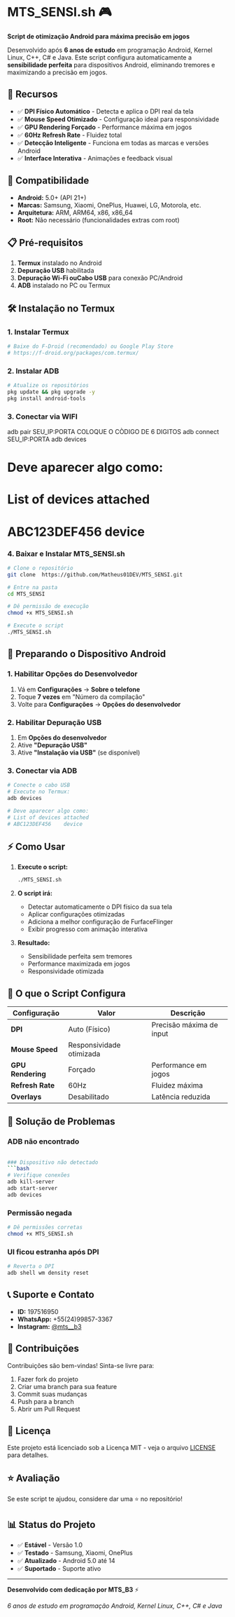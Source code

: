 
# MTS_SENSI.sh 🎮


**Script de otimização Android para máxima precisão em jogos**

Desenvolvido após **6 anos de estudo** em programação Android, Kernel Linux, C++, C# e Java. Este script configura automaticamente a **sensibilidade perfeita** para dispositivos Android, eliminando tremores e maximizando a precisão em jogos.

## 🚀 Recursos

- ✅ **DPI Físico Automático** - Detecta e aplica o DPI real da tela
- ✅ **Mouse Speed Otimizado** - Configuração ideal para responsividade
- ✅ **GPU Rendering Forçado** - Performance máxima em jogos
- ✅ **60Hz Refresh Rate** - Fluidez total
- ✅ **Detecção Inteligente** - Funciona em todas as marcas e versões Android
- ✅ **Interface Interativa** - Animações e feedback visual

## 📱 Compatibilidade

- **Android:** 5.0+ (API 21+)
- **Marcas:** Samsung, Xiaomi, OnePlus, Huawei, LG, Motorola, etc.
- **Arquitetura:** ARM, ARM64, x86, x86_64
- **Root:** Não necessário (funcionalidades extras com root)

## 📋 Pré-requisitos

1. **Termux** instalado no Android
2. **Depuração USB** habilitada
3. **Depuração Wi-Fi ouCabo USB** para conexão PC/Android
4. **ADB** instalado no PC ou Termux

## 🛠️ Instalação no Termux

### 1. Instalar Termux
```bash
# Baixe do F-Droid (recomendado) ou Google Play Store
# https://f-droid.org/packages/com.termux/
```

### 2. Instalar ADB
```bash
# Atualize os repositórios
pkg update && pkg upgrade -y
pkg install android-tools

```
### 3. Conectar via WIFI
adb pair SEU_IP:PORTA
COLOQUE O CÒDIGO DE 6 DIGITOS
adb connect SEU_IP:PORTA
adb devices
# Deve aparecer algo como:
# List of devices attached
# ABC123DEF456    device

### 4. Baixar e Instalar MTS_SENSI.sh
```bash
# Clone o repositório
git clone  https://github.com/Matheus01DEV/MTS_SENSI.git

# Entre na pasta
cd MTS_SENSI

# Dê permissão de execução
chmod +x MTS_SENSI.sh

# Execute o script
./MTS_SENSI.sh
```

## 📲 Preparando o Dispositivo Android

### 1. Habilitar Opções do Desenvolvedor
1. Vá em **Configurações** → **Sobre o telefone**
2. Toque **7 vezes** em "Número da compilação"
3. Volte para **Configurações** → **Opções do desenvolvedor**

### 2. Habilitar Depuração USB
1. Em **Opções do desenvolvedor**
2. Ative **"Depuração USB"**
3. Ative **"Instalação via USB"** (se disponível)

### 3. Conectar via ADB
```bash
# Conecte o cabo USB
# Execute no Termux:
adb devices

# Deve aparecer algo como:
# List of devices attached
# ABC123DEF456    device
```

## ⚡ Como Usar

1. **Execute o script:**
   ```bash
   ./MTS_SENSI.sh
   ```

2. **O script irá:**
   - Detectar automaticamente o DPI físico da sua tela
   - Aplicar configurações otimizadas
   - Adiciona a melhor configuração de FurfaceFlinger
   - Exibir progresso com animação interativa
  

3. **Resultado:**
   - Sensibilidade perfeita sem tremores
   - Performance maximizada em jogos
   - Responsividade otimizada

## 🎯 O que o Script Configura

| Configuração | Valor | Descrição |
|-------------|-------|-----------|
| **DPI** | Auto (Físico) | Precisão máxima de input |
| **Mouse Speed**  | Responsividade otimizada |
| **GPU Rendering** | Forçado | Performance em jogos |
| **Refresh Rate** | 60Hz | Fluidez máxima |
| **Overlays** | Desabilitado | Latência reduzida |

## 🔧 Solução de Problemas

### ADB não encontrado
```bash

### Dispositivo não detectado
```bash
# Verifique conexões
adb kill-server
adb start-server
adb devices
```

### Permissão negada
```bash
# Dê permissões corretas
chmod +x MTS_SENSI.sh
```

### UI ficou estranha após DPI
```bash
# Reverta o DPI
adb shell wm density reset
```

## 📞 Suporte e Contato

- **ID:** 197516950
- **WhatsApp:** +55(24)99857-3367
- **Instagram:** [@mts__b3](https://www.instagram.com/mts__b3?igsh=d2hmaTJleHU5OXk5)

## 🤝 Contribuições

Contribuições são bem-vindas! Sinta-se livre para:

1. Fazer fork do projeto
2. Criar uma branch para sua feature
3. Commit suas mudanças
4. Push para a branch
5. Abrir um Pull Request

## 📄 Licença

Este projeto está licenciado sob a Licença MIT - veja o arquivo [LICENSE](LICENSE) para detalhes.

## ⭐ Avaliação

Se este script te ajudou, considere dar uma ⭐ no repositório!

## 📊 Status do Projeto

- ✅ **Estável** - Versão 1.0
- ✅ **Testado** - Samsung, Xiaomi, OnePlus
- ✅ **Atualizado** - Android 5.0 até 14
- ✅ **Suportado** - Suporte ativo

---

**Desenvolvido com dedicação por MTS_B3** ⚡

*6 anos de estudo em programação Android, Kernel Linux, C++, C# e Java*
